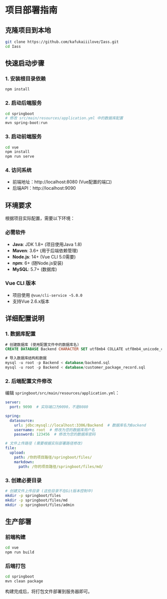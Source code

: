 # 项目部署指南

## 克隆项目到本地

```bash
git clone https://github.com/kafukaiiilove/Iass.git
cd Iass
```

## 快速启动步骤

### 1. 安装根目录依赖
```bash
npm install
```

### 2. 启动后端服务
```bash
cd springboot
# 修改 src/main/resources/application.yml 中的数据库配置
mvn spring-boot:run
```

### 3. 启动前端服务
```bash
cd vue
npm install
npm run serve
```

### 4. 访问系统
- 前端地址：http://localhost:8080 (Vue配置的端口)
- 后端API：http://localhost:9090

## 环境要求

根据项目实际配置，需要以下环境：

### 必需软件
- **Java**: JDK 1.8+ (项目使用Java 1.8)
- **Maven**: 3.6+ (用于后端依赖管理)
- **Node.js**: 14+ (Vue CLI 5.0需要)
- **npm**: 6+ (随Node.js安装) 
- **MySQL**: 5.7+ (数据库)

### Vue CLI 版本
- 项目使用 `@vue/cli-service ~5.0.0`
- 支持Vue 2.6.x版本

## 详细配置说明

### 1. 数据库配置
```sql
# 创建数据库 (使用配置文件中的数据库名)
CREATE DATABASE Backend CHARACTER SET utf8mb4 COLLATE utf8mb4_unicode_ci;

# 导入数据库结构和数据
mysql -u root -p Backend < database/backend.sql
mysql -u root -p Backend < database/customer_package_record.sql
```

### 2. 后端配置文件修改
编辑 `springboot/src/main/resources/application.yml`：
```yaml
server:
  port: 9090  # 实际端口为9090，不是8080

spring:
  datasource:
    url: jdbc:mysql://localhost:3306/Backend  # 数据库名为Backend
    username: root  # 修改为您的数据库用户名
    password: 123456  # 修改为您的数据库密码

# 文件上传路径 (需要根据实际部署路径修改)
file:
  upload:
    path: /你的项目路径/springboot/files/
    markdown:
      path: /你的项目路径/springboot/files/md/
```

### 3. 创建必要目录
```bash
# 创建文件上传目录 (这些目录不在Git版本控制中)
mkdir -p springboot/files
mkdir -p springboot/files/md  
mkdir -p springboot/files/admin
```

## 生产部署

### 前端构建
```bash
cd vue
npm run build
```

### 后端打包
```bash
cd springboot
mvn clean package
```

构建完成后，将打包文件部署到服务器即可。 